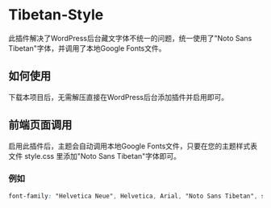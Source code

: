 # Tibetan-Style

此插件解决了WordPress后台藏文字体不统一的问题，统一使用了"Noto Sans Tibetan"字体，并调用了本地Google Fonts文件。

## 如何使用
下载本项目后，无需解压直接在WordPress后台添加插件并启用即可。

## 前端页面调用
启用此插件后，主题会自动调用本地Google Fonts文件，只要在您的主题样式表文件 style.css 里添加"Noto Sans Tibetan"字体即可。

### 例如
```css
font-family: "Helvetica Neue", Helvetica, Arial, "Noto Sans Tibetan", sans-serif;
```